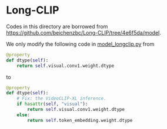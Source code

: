 # Long-CLIP
Codes in this directory are borrowed from https://github.com/beichenzbc/Long-CLIP/tree/4e6f5da/model.

We only modify the following code in [model_longclip.py](model_longclip.py) from
```python
@property
def dtype(self):
    return self.visual.conv1.weight.dtype
```
to
```python
@property
def dtype(self):
    # Fix: the VideoCLIP-XL inference.
    if hasattr(self, "visual"):
        return self.visual.conv1.weight.dtype
    else:
        return self.token_embedding.weight.dtype
```